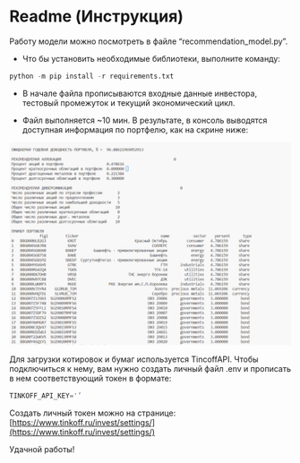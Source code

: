 # Readme (Инструкция)

Работу модели можно посмотреть в файле “recommendation_model.py”.

* Что бы установить необходимые библиотеки, выполните команду:
```python
python -m pip install -r requirements.txt
```

* В начале файла прописываются входные данные инвестора, тестовый промежуток и текущий экономический цикл.

* Файл выполняется ~10 мин. В результате, в консоль выводятся доступная информация по портфелю, как на скрине ниже:

![Untitled](Readme_images/Untitled.png)

Для загрузки котировок и бумаг используется TincoffAPI. Чтобы подключиться к нему, вам нужно создать личный файл .env и прописать в нем соответствующий токен в формате:

```python
TINKOFF_API_KEY='’
```

Создать личный токен можно на странице: [https://www.tinkoff.ru/invest/settings/](https://www.tinkoff.ru/invest/settings/)

Удачной работы!